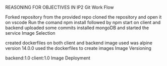 REASONING FOR OBJECTIVES  IN IP2
Git Work Flow

Forked repository from the provided repo cloned the repository and open it on vscode Run the comand npm install followed by npm start on client and backend uploaded some commits installed mongoDB and started the service
Image Selection

created dockerfiles on both client and backend image used was alpine version 14.0.0 used the dockerfiles to create images
Image Versioning

backend:1.0 client:1.0
Image Deployment
